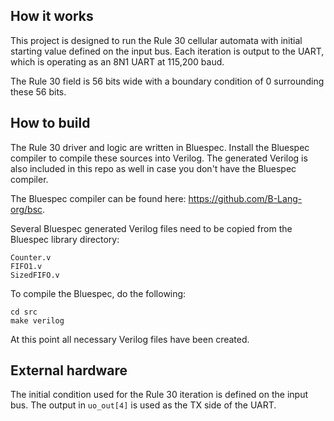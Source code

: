 <!---

Rule 30 Engine!
-->

## How it works

This project is designed to run the Rule 30 cellular automata with initial starting value defined on the input bus.  Each iteration is output to the UART, which is operating as an 8N1 UART at 115,200 baud.

The Rule 30 field is 56 bits wide with a boundary condition of 0 surrounding these 56 bits.

## How to build

The Rule 30 driver and logic are written in Bluespec. Install the Bluespec compiler to compile these sources into Verilog.  The generated Verilog is also included in this repo as well in case you don't have the Bluespec compiler.

The Bluespec compiler can be found here: https://github.com/B-Lang-org/bsc.

Several Bluespec generated Verilog files need to be copied from the Bluespec library directory:

```
Counter.v
FIFO1.v
SizedFIFO.v
```

To compile the Bluespec, do the following:
```
cd src
make verilog
```

At this point all necessary Verilog files have been created.

## External hardware

The initial condition used for the Rule 30 iteration is defined on the input bus.  The output in `uo_out[4]` is used as the TX side of the UART.
